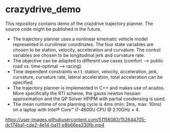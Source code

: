 # crazydrive_demo
This repository contains demo of the crazdrive trajectory planner. The source code might be published in the future. 

- The trajectory planner uses a nonlinear kinematic vehicle model represented in curvilinear coordinates. The four state variables are chosen to be station, velocity, acceleration and curvature. The control variables are chosen to be longitudinal jerk and curvature rate.
- The objective can be adapted to different use cases (comfort --> public road vs. time-optimal --> racing).
- Time dependent constraints w.r.t. station, velocity, acceleration, jerk, curvature, curvature rate, lateral acceleration, total acceleration can be specified.
- The trajectory planner is implemented in C++ and makes use of acados. More specifically the RTI scheme, the gauss newton hessian approximation and the QP Solver HPIPM with partial condensing is used.
- The mean runtime of one planning cycle is 4ms (min: 2ms, max: 10ms) on a laptop with Intel® Core™ i7-4600U CPU @ 2.10GHz × 4.


https://user-images.githubusercontent.com/51156083/152644705-dc174ba1-cde2-4e14-ba11-e8b66ea330fb.mp4

